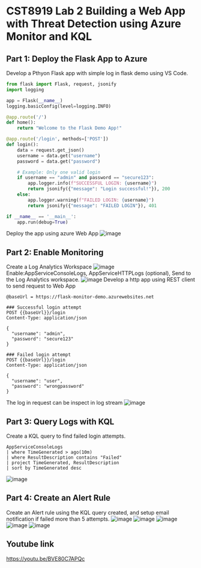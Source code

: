 # CST8919 Lab 2 Building a Web App with Threat Detection using Azure Monitor and KQL

## Part 1: Deploy the Flask App to Azure
Develop a Pthyon Flask app with simple log in flask demo using VS Code.
```python
from flask import Flask, request, jsonify
import logging

app = Flask(__name__)
logging.basicConfig(level=logging.INFO)

@app.route('/')
def home():
    return "Welcome to the Flask Demo App!"

@app.route('/login', methods=['POST'])
def login():
    data = request.get_json()
    username = data.get("username")
    password = data.get("password")

    # Example: Only one valid login
    if username == "admin" and password == "secure123":
        app.logger.info(f"SUCCESSFUL LOGIN: {username}")
        return jsonify({"message": "Login successful!"}), 200
    else:
        app.logger.warning(f"FAILED LOGIN: {username}")
        return jsonify({"message": "FAILED LOGIN"}), 401

if __name__ == '__main__':
    app.run(debug=True)
```
Deploy the app using azure Web App
![image](https://github.com/user-attachments/assets/a27fb7e4-a0a8-41c8-a05c-0c37298c903c)

## Part 2: Enable Monitoring
Create a Log Analytics Workspace
![image](https://github.com/user-attachments/assets/fb2f0320-5630-4035-8ceb-5d7e20780979)
Enable:AppServiceConsoleLogs, AppServiceHTTPLogs (optional), Send to the Log Analytics workspace.
![image](https://github.com/user-attachments/assets/8f8cad81-db66-4260-8ecc-f48860e8793d)
Develop a http app using REST client to send request to Web App
```http
@baseUrl = https://flask-monitor-demo.azurewebsites.net

### Successful login attempt
POST {{baseUrl}}/login
Content-Type: application/json

{
  "username": "admin",
  "password": "secure123"
}

### Failed login attempt
POST {{baseUrl}}/login
Content-Type: application/json

{
  "username": "user",
  "password": "wrongpassword"
}

```
The log in request can be inspect in log stream
![image](https://github.com/user-attachments/assets/c4c4fbff-a9f0-47df-a2b0-119601174460)

## Part 3: Query Logs with KQL
Create a KQL query to find failed login attempts.
```query
AppServiceConsoleLogs
| where TimeGenerated > ago(10m)
| where ResultDescription contains "Failed"
| project TimeGenerated, ResultDescription
| sort by TimeGenerated desc
```
![image](https://github.com/user-attachments/assets/2e58a1cc-93d4-4ee6-86a7-4a901e4336e5)
## Part 4: Create an Alert Rule
Create an Alert rule using the KQL query created, and setup email notification if failed more than 5 attempts.
![image](https://github.com/user-attachments/assets/23188a4e-1dd7-4255-9109-a66a871e70b6)
![image](https://github.com/user-attachments/assets/6a73c225-327d-4d14-a3d3-c4ab58376cee)
![image](https://github.com/user-attachments/assets/d5e5b9e3-d864-4ae5-8fe1-86a510c21d16)
![image](https://github.com/user-attachments/assets/a59e315a-4ad9-4028-9543-a643895a9a8b)
![image](https://github.com/user-attachments/assets/0ea4782d-72f5-4a2c-9edf-96dcb09e422a)

## Youtube link
https://youtu.be/BVE80C7APQc
